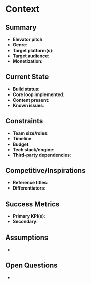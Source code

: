 # Context

## Summary
- **Elevator pitch**: 
- **Genre**: 
- **Target platform(s)**: 
- **Target audience**: 
- **Monetization**: 

## Current State
- **Build status**: 
- **Core loop implemented**: 
- **Content present**: 
- **Known issues**: 

## Constraints
- **Team size/roles**: 
- **Timeline**: 
- **Budget**: 
- **Tech stack/engine**: 
- **Third-party dependencies**: 

## Competitive/Inspirations
- **Reference titles**: 
- **Differentiators**: 

## Success Metrics
- **Primary KPI(s)**: 
- **Secondary**: 

## Assumptions
- 

## Open Questions
- 
